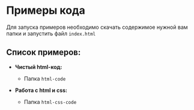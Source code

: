 # Примеры кода

Для запуска примеров необходимо скачать содержимое нужной вам папки и запустить файл `index.html`

## Список примеров:

- **Чистый html-код:**

  - Папка `html-code`

- **Работа с html и css:**

  - Папка `html-css-code`
